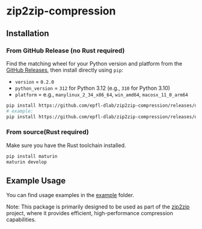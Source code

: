 # zip2zip-compression


## Installation



### From GitHub Release (no Rust required)

Find the matching wheel for your Python version and platform from the [GitHub Releases](https://github.com/epfl-dlab/zip2zip-compression/releases/tag/v0.2.0), then install directly using `pip`:

- `version` = `0.2.0`
- `python_version` = `312` for Python 3.12 (e.g., `310` for Python 3.10)
- `platform` = e.g., `manylinux_2_34_x86_64`, `win_amd64`, `macosx_11_0_arm64`

```bash
pip install https://github.com/epfl-dlab/zip2zip-compression/releases/download/v{version}/zip2zip_compression-{version}-cp{python_version}-cp{python_version}-{platform}.whl
# example:
pip install https://github.com/epfl-dlab/zip2zip-compression/releases/download/v0.2.0/zip2zip_compression-0.2.0-cp312-cp312-manylinux_2_34_x86_64.whl # for python 3.12 on x86_64
```



### From source(Rust required)

Make sure you have the Rust toolchain installed.


```bash
pip install maturin
maturin develop
```


## Example Usage

You can find usage examples in the [example](./example) folder.

Note: This package is primarily designed to be used as part of the [zip2zip](https://github.com/epfl-dlab/zip2zip) project, where it provides efficient, high-performance compression capabilities.
